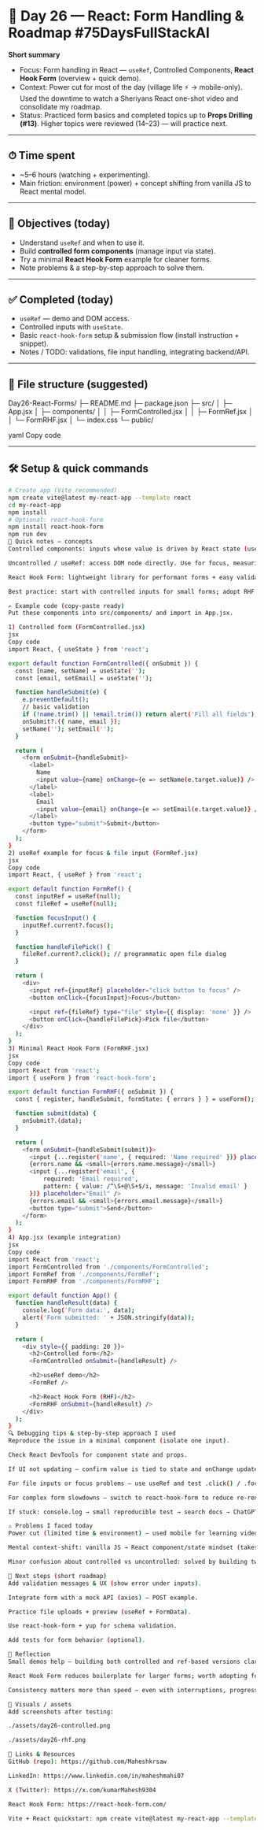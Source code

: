# 🚀 Day 26 — React: Form Handling & Roadmap  #75DaysFullStackAI

**Short summary**
- Focus: Form handling in React — `useRef`, Controlled Components, **React Hook Form** (overview + quick demo).
- Context: Power cut for most of the day (village life ⚡ → mobile-only). Used the downtime to watch a Sheriyans React one-shot video and consolidate my roadmap.
- Status: Practiced form basics and completed topics up to **Props Drilling (#13)**. Higher topics were reviewed (14–23) — will practice next.

---

## ⏱ Time spent
- ~5–6 hours (watching + experimenting).  
- Main friction: environment (power) + concept shifting from vanilla JS to React mental model.

---

## 🎯 Objectives (today)
- Understand `useRef` and when to use it.
- Build **controlled form components** (manage input via state).
- Try a minimal **React Hook Form** example for cleaner forms.
- Note problems & a step-by-step approach to solve them.

---

## ✅ Completed (today)
- `useRef` — demo and DOM access.
- Controlled inputs with `useState`.
- Basic `react-hook-form` setup & submission flow (install instruction + snippet).
- Notes / TODO: validations, file input handling, integrating backend/API.

---

## 📁 File structure (suggested)
Day26-React-Forms/
├─ README.md
├─ package.json
├─ src/
│ ├─ App.jsx
│ ├─ components/
│ │ ├─ FormControlled.jsx
│ │ ├─ FormRef.jsx
│ │ └─ FormRHF.jsx
│ └─ index.css
└─ public/

yaml
Copy code

---

## 🛠 Setup & quick commands
```bash
# Create app (Vite recommended)
npm create vite@latest my-react-app --template react
cd my-react-app
npm install
# Optional: react-hook-form
npm install react-hook-form
npm run dev
📌 Quick notes — concepts
Controlled components: inputs whose value is driven by React state (useState). Best for instant validation, dependent inputs, predictable state.

Uncontrolled / useRef: access DOM node directly. Use for focus, measuring, file input or third-party integrations.

React Hook Form: lightweight library for performant forms + easy validation. Good for larger forms.

Best practice: start with controlled inputs for small forms; adopt RHF for complex forms to reduce re-renders.

✍️ Example code (copy-paste ready)
Put these components into src/components/ and import in App.jsx.

1) Controlled form (FormControlled.jsx)
jsx
Copy code
import React, { useState } from 'react';

export default function FormControlled({ onSubmit }) {
  const [name, setName] = useState('');
  const [email, setEmail] = useState('');

  function handleSubmit(e) {
    e.preventDefault();
    // basic validation
    if (!name.trim() || !email.trim()) return alert('Fill all fields');
    onSubmit?.({ name, email });
    setName(''); setEmail('');
  }

  return (
    <form onSubmit={handleSubmit}>
      <label>
        Name
        <input value={name} onChange={e => setName(e.target.value)} />
      </label>
      <label>
        Email
        <input value={email} onChange={e => setEmail(e.target.value)} />
      </label>
      <button type="submit">Submit</button>
    </form>
  );
}
2) useRef example for focus & file input (FormRef.jsx)
jsx
Copy code
import React, { useRef } from 'react';

export default function FormRef() {
  const inputRef = useRef(null);
  const fileRef = useRef(null);

  function focusInput() {
    inputRef.current?.focus();
  }

  function handleFilePick() {
    fileRef.current?.click(); // programmatic open file dialog
  }

  return (
    <div>
      <input ref={inputRef} placeholder="click button to focus" />
      <button onClick={focusInput}>Focus</button>

      <input ref={fileRef} type="file" style={{ display: 'none' }} />
      <button onClick={handleFilePick}>Pick file</button>
    </div>
  );
}
3) Minimal React Hook Form (FormRHF.jsx)
jsx
Copy code
import React from 'react';
import { useForm } from 'react-hook-form';

export default function FormRHF({ onSubmit }) {
  const { register, handleSubmit, formState: { errors } } = useForm();

  function submit(data) {
    onSubmit?.(data);
  }

  return (
    <form onSubmit={handleSubmit(submit)}>
      <input {...register('name', { required: 'Name required' })} placeholder="Name" />
      {errors.name && <small>{errors.name.message}</small>}
      <input {...register('email', { 
          required: 'Email required', 
          pattern: { value: /^\S+@\S+$/i, message: 'Invalid email' } 
      })} placeholder="Email" />
      {errors.email && <small>{errors.email.message}</small>}
      <button type="submit">Send</button>
    </form>
  );
}
4) App.jsx (example integration)
jsx
Copy code
import React from 'react';
import FormControlled from './components/FormControlled';
import FormRef from './components/FormRef';
import FormRHF from './components/FormRHF';

export default function App() {
  function handleResult(data) {
    console.log('Form data:', data);
    alert('Form submitted: ' + JSON.stringify(data));
  }

  return (
    <div style={{ padding: 20 }}>
      <h2>Controlled form</h2>
      <FormControlled onSubmit={handleResult} />

      <h2>useRef demo</h2>
      <FormRef />

      <h2>React Hook Form (RHF)</h2>
      <FormRHF onSubmit={handleResult} />
    </div>
  );
}
🔍 Debugging tips & step-by-step approach I used
Reproduce the issue in a minimal component (isolate one input).

Check React DevTools for component state and props.

If UI not updating — confirm value is tied to state and onChange updates state.

For file inputs or focus problems — use useRef and test .click() / .focus().

For complex form slowdowns — switch to react-hook-form to reduce re-renders.

If stuck: console.log → small reproducible test → search docs → ChatGPT / video for short help.

⚠️ Problems I faced today
Power cut (limited time & environment) — used mobile for learning videos and notes.

Mental context-shift: vanilla JS → React component/state mindset (takes time).

Minor confusion about controlled vs uncontrolled: solved by building two tiny demos and comparing.

📌 Next steps (short roadmap)
Add validation messages & UX (show error under inputs).

Integrate form with a mock API (axios) — POST example.

Practice file uploads + preview (useRef + FormData).

Use react-hook-form + yup for schema validation.

Add tests for form behavior (optional).

🎯 Reflection
Small demos help — building both controlled and ref-based versions clarified when to use each.

React Hook Form reduces boilerplate for larger forms; worth adopting for CRUD forms.

Consistency matters more than speed — even with interruptions, progress counts.

📸 Visuals / assets
Add screenshots after testing:

./assets/day26-controlled.png

./assets/day26-rhf.png

🔗 Links & Resources
GitHub (repo): https://github.com/Maheshkrsaw

LinkedIn: https://www.linkedin.com/in/maheshmahi07

X (Twitter): https://x.com/kumarMahesh9304

React Hook Form: https://react-hook-form.com/

Vite + React quickstart: npm create vite@latest my-react-app --template react